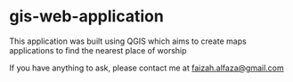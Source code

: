 # gis-web-application
This application was built using QGIS which aims to create maps applications to find the nearest place of worship

If you have anything to ask, please contact me at faizah.alfaza@gmail.com
